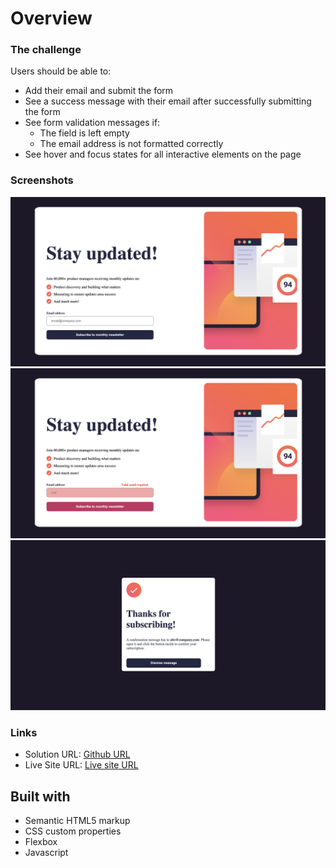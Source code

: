 # Overview

### The challenge

Users should be able to:

- Add their email and submit the form
- See a success message with their email after successfully submitting the form
- See form validation messages if:
  - The field is left empty
  - The email address is not formatted correctly
- See hover and focus states for all interactive elements on the page

### Screenshots

![](./sign-up.png)
![](./error.png)
![](./success.png)

### Links

- Solution URL: [Github URL](https://github.com/gkuzivam/newsletter-sign-up/tree/main)
- Live Site URL: [Live site URL](https://gkuzivam.github.io/newsletter-sign-up/)



## Built with

- Semantic HTML5 markup
- CSS custom properties
- Flexbox
- Javascript



